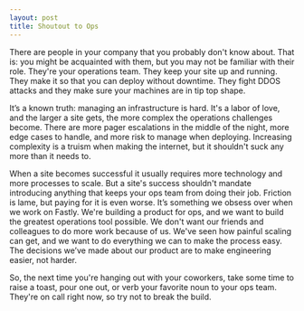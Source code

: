 ```yaml
---
layout: post
title: Shoutout to Ops
---
```


There are people in your company that you probably don't know about. That is: you might be acquainted with them,
but you may not be familiar with their role. They're your operations team. They keep your site up and running.
They make it so that you can deploy without downtime. They fight DDOS attacks and they make
sure your machines are in tip top shape.

It’s a known truth: managing an infrastructure is hard. It's a labor of love, and the larger a site gets,
the more complex the operations challenges become. There are more pager escalations in the middle of the
night, more edge cases to handle, and more risk to manage when deploying. Increasing complexity is a truism when
making the internet, but it shouldn't suck any more than it needs to.

When a site becomes successful it usually requires more technology and more processes to scale. But a site's
success shouldn't mandate introducing anything that keeps your ops team from doing their job. Friction is
lame, but paying for it is even worse. It’s something we obsess over when we work on Fastly.
We're building a product for ops, and we want to build the greatest operations tool possible. We don't want
our friends and colleagues to do more work because of us. We've seen how painful scaling can get, and we want
to do everything we can to make the process easy. The decisions we’ve made about our product are to
make engineering easier, not harder.

So, the next time you're hanging out with your coworkers, take some time to raise a toast, pour one out, or verb
your favorite noun to your ops team. They're on call right now, so try not to break the build.

